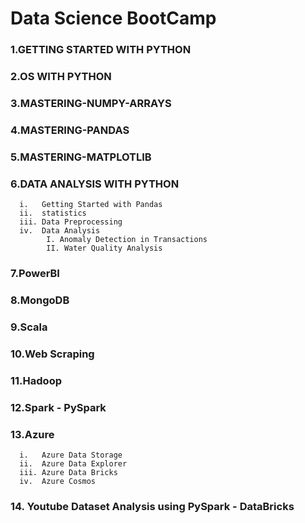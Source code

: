 
# Data Science BootCamp


### 1.GETTING STARTED WITH PYTHON
### 2.OS WITH PYTHON
### 3.MASTERING-NUMPY-ARRAYS
### 4.MASTERING-PANDAS
### 5.MASTERING-MATPLOTLIB
### 6.DATA ANALYSIS WITH PYTHON
      i.   Getting Started with Pandas
      ii.  statistics
      iii. Data Preprocessing
      iv.  Data Analysis
            I. Anomaly Detection in Transactions
            II. Water Quality Analysis
### 7.PowerBI
### 8.MongoDB
### 9.Scala
### 10.Web Scraping
### 11.Hadoop
### 12.Spark - PySpark
### 13.Azure
      i.   Azure Data Storage
      ii.  Azure Data Explorer
      iii. Azure Data Bricks
      iv.  Azure Cosmos
### 14. Youtube Dataset Analysis using PySpark - DataBricks
      
      



